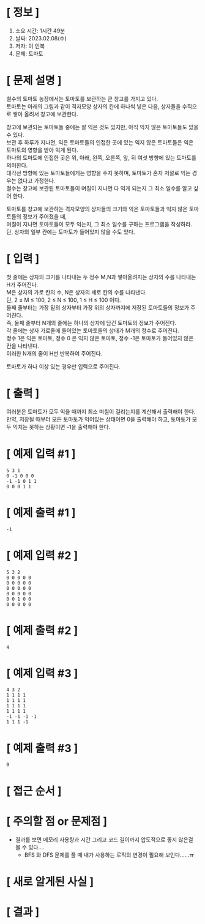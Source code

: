 # **[ 정보 ]**
1. 소요 시간: 1시간 49분
2. 날짜: 2023.02.08(수)
3. 저자: 이 인복
4. 문제: 토마토

# **[ 문제 설명 ]**
철수의 토마토 농장에서는 토마토를 보관하는 큰 창고를 가지고 있다.  
토마토는 아래의 그림과 같이 격자모양 상자의 칸에 하나씩 넣은 다음, 상자들을 수직으로 쌓아 올려서 창고에 보관한다.

창고에 보관되는 토마토들 중에는 잘 익은 것도 있지만, 아직 익지 않은 토마토들도 있을 수 있다.  
보관 후 하루가 지나면, 익은 토마토들의 인접한 곳에 있는 익지 않은 토마토들은 익은 토마토의 영향을 받아 익게 된다.  
하나의 토마토에 인접한 곳은 위, 아래, 왼쪽, 오른쪽, 앞, 뒤 여섯 방향에 있는 토마토를 의미한다.  
대각선 방향에 있는 토마토들에게는 영향을 주지 못하며, 토마토가 혼자 저절로 익는 경우는 없다고 가정한다.   
철수는 창고에 보관된 토마토들이 며칠이 지나면 다 익게 되는지 그 최소 일수를 알고 싶어 한다.

토마토를 창고에 보관하는 격자모양의 상자들의 크기와 익은 토마토들과 익지 않은 토마토들의 정보가 주어졌을 때,  
며칠이 지나면 토마토들이 모두 익는지, 그 최소 일수를 구하는 프로그램을 작성하라.  
단, 상자의 일부 칸에는 토마토가 들어있지 않을 수도 있다.

# **[ 입력 ]**
첫 줄에는 상자의 크기를 나타내는 두 정수 M,N과 쌓아올려지는 상자의 수를 나타내는 H가 주어진다.  
M은 상자의 가로 칸의 수, N은 상자의 세로 칸의 수를 나타낸다.  
단, 2 ≤ M ≤ 100, 2 ≤ N ≤ 100, 1 ≤ H ≤ 100 이다.  
둘째 줄부터는 가장 밑의 상자부터 가장 위의 상자까지에 저장된 토마토들의 정보가 주어진다.  
즉, 둘째 줄부터 N개의 줄에는 하나의 상자에 담긴 토마토의 정보가 주어진다.   
각 줄에는 상자 가로줄에 들어있는 토마토들의 상태가 M개의 정수로 주어진다.  
정수 1은 익은 토마토, 정수 0 은 익지 않은 토마토, 정수 -1은 토마토가 들어있지 않은 칸을 나타낸다.  
이러한 N개의 줄이 H번 반복하여 주어진다.

토마토가 하나 이상 있는 경우만 입력으로 주어진다.

# **[ 출력 ]**
여러분은 토마토가 모두 익을 때까지 최소 며칠이 걸리는지를 계산해서 출력해야 한다.  
만약, 저장될 때부터 모든 토마토가 익어있는 상태이면 0을 출력해야 하고, 토마토가 모두 익지는 못하는 상황이면 -1을 출력해야 한다.

# **[ 예제 입력 #1 ]**
    5 3 1
    0 -1 0 0 0
    -1 -1 0 1 1
    0 0 0 1 1
# **[ 예제 출력 #1 ]**
    -1
# **[ 예제 입력 #2 ]**
    5 3 2
    0 0 0 0 0
    0 0 0 0 0
    0 0 0 0 0
    0 0 0 0 0
    0 0 1 0 0
    0 0 0 0 0
# **[ 예제 출력 #2 ]**
    4
# **[ 예제 입력 #3 ]**
    4 3 2
    1 1 1 1
    1 1 1 1
    1 1 1 1
    1 1 1 1
    -1 -1 -1 -1
    1 1 1 -1
# **[ 예제 출력 #3 ]**
    0
# **[ 접근 순서 ]**

# **[ 주의할 점 or 문제점 ]**
- 결과를 보면 메모리 사용량과 시간 그리고 코드 길이까지 압도적으로 좋지 않은걸 볼 수 있다....
    - BFS 와 DFS 문제를 풀 때 내가 사용하는 로직의 변경이 필요해 보인다......ㅠ

# **[ 새로 알게된 사실 ]**

# **[ 결과 ]**
